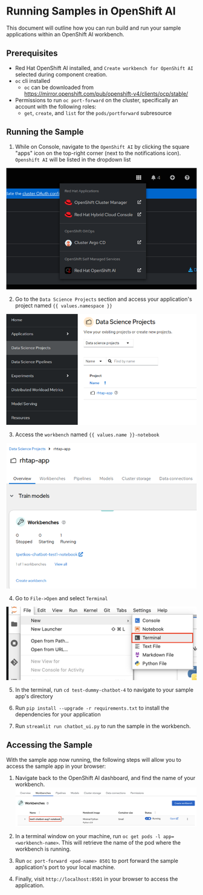 # Running Samples in OpenShift AI

This document will outline how you can run build and run your sample applications within an OpenShift AI workbench.

## Prerequisites

- Red Hat OpenShift AI installed, and `Create workbench for OpenShift AI` selected during component creation.
- `oc` cli installed
   - `oc` can be downloaded from https://mirror.openshift.com/pub/openshift-v4/clients/ocp/stable/
- Permissions to run `oc port-forward` on the cluster, specifically an account with the following roles:
   - `get`, `create`, and `list` for the `pods/portforward` subresource

## Running the Sample

1) While on Console, navigate to the `OpenShift AI` by clicking the square "apps" icon on the top-right corner (next to the notifications icon). `Openshift AI` will be listed in the dropdown list

![image](./.assets/access-openshift-ai.png)

2) Go to the `Data Science Projects` section and access your application's project named `{{ values.namespace }}`

![image](./.assets/data-science-projects.png)

3) Access the `workbench` named `{{ values.name }}-notebook`

![image](./.assets/access-workbench.png)

4) Go to `File->Open` and select `Terminal`

![image](./.assets/open-terminal.png)

5) In the terminal, run `cd test-dummy-chatbot-4` to navigate to your sample app's directory

6) Run `pip install --upgrade -r requirements.txt` to install the dependencies for your application

7) Run `streamlit run chatbot_ui.py` to run the sample in the workbench.

## Accessing the Sample

With the sample app now running, the following steps will allow you to access the sample app in your browser:

1) Navigate back to the OpenShift AI dashboard, and find the name of your workbench.
![image](./.assets/workbench-name.png)

2) In a terminal window on your machine, run `oc get pods -l app=<workbench-name>`. This will retrieve the name of the pod where the workbench is running.

3) Run `oc port-forward <pod-name> 8501` to port forward the sample application's port to your local machine.

4) Finally, visit `http://localhost:8501` in your browser to access the application.